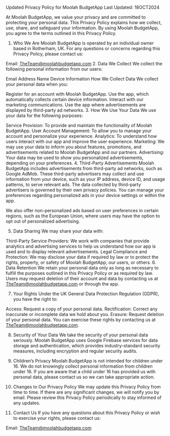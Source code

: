 Updated Privacy Policy for Moolah BudgetApp
Last Updated: 18OCT2024

At Moolah BudgetApp, we value your privacy and are committed to protecting your personal data. This Privacy Policy explains how we collect, use, share, and safeguard your information. By using Moolah BudgetApp, you agree to the terms outlined in this Privacy Policy.

1. Who We Are
Moolah BudgetApp is operated by an individual owner based in Rotherham, UK. For any questions or concerns regarding this Privacy Policy, please contact us:

Email: TheTeam@moolahbudgetapp.com
2. Data We Collect
We collect the following personal information from our users:

Email Address
Name
Device Information
How We Collect Data
We collect your personal data when you:

Register for an account with Moolah BudgetApp.
Use the app, which automatically collects certain device information.
Interact with our marketing communications.
Use the app where advertisements are displayed by third-party ad networks.
3. How We Use Your Data
We use your data for the following purposes:

Service Provision: To provide and maintain the functionality of Moolah BudgetApp.
User Account Management: To allow you to manage your account and personalize your experience.
Analytics: To understand how users interact with our app and improve the user experience.
Marketing: We may use your data to inform you about features, promotions, and advertisements related to Moolah BudgetApp and our partners.
Advertising: Your data may be used to show you personalized advertisements, depending on your preferences.
4. Third-Party Advertisements
Moolah BudgetApp includes advertisements from third-party ad networks, such as Google AdMob. These third-party advertisers may collect and use information from your device, such as your IP address, device ID, and usage patterns, to serve relevant ads. The data collected by third-party advertisers is governed by their own privacy policies. You can manage your preferences regarding personalized ads in your device settings or within the app.

We also offer non-personalized ads based on user preferences in certain regions, such as the European Union, where users may have the option to opt out of personalized advertising.

5. Data Sharing
We may share your data with:

Third-Party Service Providers: We work with companies that provide analytics and advertising services to help us understand how our app is used and to display relevant advertisements.
Legal Compliance and Protection: We may disclose your data if required by law or to protect the rights, property, or safety of Moolah BudgetApp, our users, or others.
6. Data Retention
We retain your personal data only as long as necessary to fulfill the purposes outlined in this Privacy Policy or as required by law. Users may request deletion of their account and data by contacting us at TheTeam@moolahbudgetapp.com or through the app.

7. Your Rights
Under the UK General Data Protection Regulation (GDPR), you have the right to:

Access: Request a copy of your personal data.
Rectification: Correct any inaccurate or incomplete data we hold about you.
Erasure: Request deletion of your personal data.
You can exercise these rights by contacting us at TheTeam@moolahbudgetapp.com.

8. Security of Your Data
We take the security of your personal data seriously. Moolah BudgetApp uses Google Firebase services for data storage and authentication, which provides industry-standard security measures, including encryption and regular security audits.

9. Children’s Privacy
Moolah BudgetApp is not intended for children under 16. We do not knowingly collect personal information from children under 16. If you are aware that a child under 16 has provided us with personal data, please contact us so we can take appropriate action.

10. Changes to Our Privacy Policy
We may update this Privacy Policy from time to time. If there are any significant changes, we will notify you by email. Please review this Privacy Policy periodically to stay informed of any updates.

11. Contact Us
If you have any questions about this Privacy Policy or wish to exercise your rights, please contact us:

Email: TheTeam@moolahbudgetapp.com
